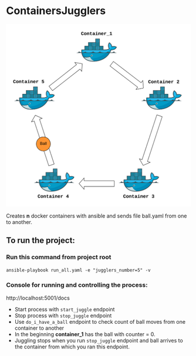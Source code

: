 # ContainersJugglers
![alt text](data/DockerContainersJunggle_logo.png)

Creates **n** docker containers with ansible and sends file ball.yaml from one to another.

## To run the project:

### Run this command from project root

`ansible-playbook run_all.yaml -e "jugglers_number=5" -v`

### Console for running and controlling the process:

http://localhost:5001/docs

* Start process with `start_juggle` endpoint
* Stop process with `stop_juggle` endpoint
* Use `do_i_have_a_ball` endpoint to check count of ball moves from one container to another
* In the beginning **container_1** has the ball with counter = 0.
* Juggling stops when you run `stop_juggle` endpoint and ball arrives to the container from which you ran this endpoint.